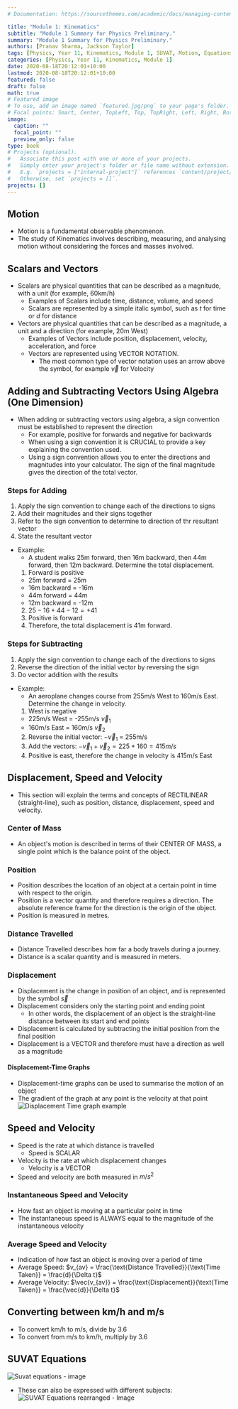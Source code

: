 ```yaml
---
# Documentation: https://sourcethemes.com/academic/docs/managing-content/

title: "Module 1: Kinematics"
subtitle: "Module 1 Summary for Physics Preliminary."
summary: "Module 1 Summary for Physics Preliminary."
authors: [Pranav Sharma, Jackson Taylor]
tags: [Physics, Year 11, Kinematics, Module 1, SUVAT, Motion, Equations of Motion]
categories: [Physics, Year 11, Kinematics, Module 1]
date: 2020-08-18T20:12:01+10:00
lastmod: 2020-08-18T20:12:01+10:00
featured: false
draft: false
math: true
# Featured image
# To use, add an image named `featured.jpg/png` to your page's folder.
# Focal points: Smart, Center, TopLeft, Top, TopRight, Left, Right, BottomLeft, Bottom, BottomRight.
image:
  caption: ""
  focal_point: ""
  preview_only: false
type: book
# Projects (optional).
#   Associate this post with one or more of your projects.
#   Simply enter your project's folder or file name without extension.
#   E.g. `projects = ["internal-project"]` references `content/project/deep-learning/index.md`.
#   Otherwise, set `projects = []`.
projects: []
---
```




## Motion
- Motion is a fundamental observable phenomenon.
- The study of Kinematics involves describing, measuring, and analysing motion without considering the forces and masses involved.

## Scalars and Vectors
- Scalars are physical quantities that can be described as a magnitude, with a unit (for example, 60km/h)
  - Examples of Scalars include time, distance, volume, and speed
  - Scalars are represented by a simple italic symbol, such as _t_ for time or _d_ for distance
- Vectors are physical quantities that can be described as a magnitude, a unit and a direction (for example, 20m West)
  - Examples of Vectors include position, displacement, velocity, acceleration, and force
  - Vectors are represented using VECTOR NOTATION.
    - The most common type of vector notation uses an arrow above the symbol, for example $\vec{v}$ for Velocity

## Adding and Subtracting Vectors Using Algebra (One Dimension)
- When adding or subtracting vectors using algebra, a sign convention must be established to represent the direction
  - For example, positive for forwards and negative for backwards
  - When using a sign convention it is CRUCIAL to provide a key explaining the convention used.
  - Using a sign convention allows you to enter the directions and magnitudes into your calculator. The sign of the final magnitude gives the direction of the total vector.

### Steps for Adding

1. Apply the sign convention to change each of the directions to signs
2. Add their magnitudes and their signs together
3. Refer to the sign convention to determine to direction of thr resultant vector
4. State the resultant vector

- Example:
  - A student walks 25m forward, then 16m backward, then 44m forward, then 12m backward. Determine the total displacement.
  1. Forward is positive
    - 25m forward = 25m
    - 16m backward = -16m
    - 44m forward  = 44m
    - 12m backward = -12m
  2. $25-16+44-12 = +41$
  3. Positive is forward
  4. Therefore, the total displacement is 41m forward.

### Steps for Subtracting

1. Apply the sign convention to change each of the directions to signs
2. Reverse the direction of the initial vector by reversing the sign
3. Do vector addition with the results

- Example:
  - An aeroplane changes course from 255m/s West to 160m/s East. Determine the change in velocity.
  1. West is negative
    - 225m/s West = -255m/s $\vec{v}_1$
    - 160m/s East = 160m/s $\vec{v}_2$
  2. Reverse the initial vector: $-\vec{v}_1$ = 255m/s
  3. Add the vectors: $-\vec{v}_1 + \vec{v}_2 = 225+160 = 415m/s$
  4. Positive is east, therefore the change in velocity is 415m/s East

## Displacement, Speed and Velocity
- This section will explain the terms and concepts of RECTILINEAR (straight-line), such as position, distance, displacement, speed and velocity.
### Center of Mass
- An object's motion is described in terms of their CENTER OF MASS, a single point which is the balance point of the object.
### Position
- Position describes the location of an object at a certain point in time with respect to the origin.
- Position is a vector quantity and therefore requires a direction. The absolute reference frame for the direction is the origin of the object.
- Position is measured in metres.
### Distance Travelled
- Distance Travelled describes how far a body travels during a journey.
- Distance is a scalar quantity and is measured in meters.

### Displacement
- Displacement is the change in position of an object, and is represented by the symbol $\vec{s}$
- Displacement considers only the starting point and ending point
  - In other words, the displacement of an object is the straight-line distance between its start and end points
- Displacement is calculated by subtracting the initial position from the final position
- Displacement is a VECTOR and therefore must have a direction as well as a magnitude
#### Displacement-Time Graphs
- Displacement-time graphs can be used to summarise the motion of an object
- The gradient of the graph at any point is the velocity at that point
![Displacement Time graph example](https://cdn1.byjus.com/physics/2017/10/07053000/Distance-Time-Graph2.png)

## Speed and Velocity
- Speed is the rate at which distance is travelled
  - Speed is SCALAR
- Velocity is the rate at which displacement changes
  - Velocity is a VECTOR
- Speed and velocity are both measured in $m/s^2$
### Instantaneous Speed and Velocity
- How fast an object is moving at a particular point in time
- The instantaneous speed is ALWAYS equal to the magnitude of the instantaneous velocity
### Average Speed and Velocity
- Indication of how fast an object is moving over a period of time
- Average Speed: $v_{av} = \frac{\text{Distance Travelled}}{\text{Time Taken}} = \frac{d}{\Delta t}$
- Average Velocity: $\vec{v_{av}} = \frac{\text{Displacement}}{\text{Time Taken}} = \frac{\vec{d}}{\Delta t}$

## Converting between km/h and m/s
- To convert km/h to m/s, divide by 3.6
- To convert from m/s to km/h, multiply by 3.6

## SUVAT Equations
![Suvat equations - image](/images/suvat-1.png)
- These can also be expressed with different subjects:
![SUVAT Equations rearranged - Image](/images/suvat-rearranged1.png)
